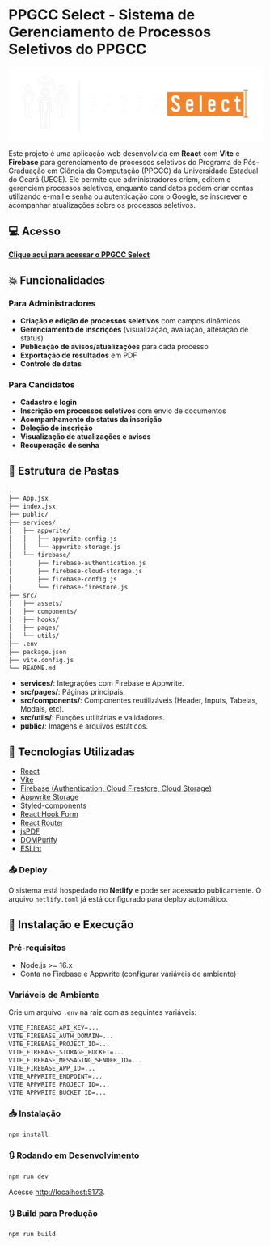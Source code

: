 # PPGCC Select - Sistema de Gerenciamento de Processos Seletivos do PPGCC

![PPGCC Select](https://github.com/Kaiorc/ppgcc-select/blob/master/src/assets/images/logo-ppgcc-select-side-cropped.png?raw=true)

Este projeto é uma aplicação web desenvolvida em **React** com **Vite** e **Firebase** para gerenciamento de processos seletivos do Programa de Pós-Graduação em Ciência da Computação (PPGCC) da Universidade Estadual do Ceará (UECE). Ele permite que administradores criem, editem e gerenciem processos seletivos, enquanto candidatos podem criar contas utilizando e-mail e senha ou autenticação com o Google, se inscrever e acompanhar atualizações sobre os processos seletivos.

## 💻 Acesso
**[Clique aqui para acessar o PPGCC Select](https://ppgcc-select.netlify.app/)**

## 💥 Funcionalidades

### Para Administradores
- **Criação e edição de processos seletivos** com campos dinâmicos
- **Gerenciamento de inscrições** (visualização, avaliação, alteração de status)
- **Publicação de avisos/atualizações** para cada processo
- **Exportação de resultados** em PDF
- **Controle de datas**

### Para Candidatos
- **Cadastro e login**
- **Inscrição em processos seletivos** com envio de documentos
- **Acompanhamento do status da inscrição**
- **Deleção de inscrição**
- **Visualização de atualizações e avisos**
- **Recuperação de senha**

## 📁 Estrutura de Pastas

```
.
├── App.jsx
├── index.jsx
├── public/
├── services/
│   ├── appwrite/
│   │   ├── appwrite-config.js
│   │   └── appwrite-storage.js
│   └── firebase/
│       ├── firebase-authentication.js
│       ├── firebase-cloud-storage.js
│       ├── firebase-config.js
│       └── firebase-firestore.js
├── src/
│   ├── assets/
│   ├── components/
│   ├── hooks/
│   ├── pages/
│   └── utils/
├── .env
├── package.json
├── vite.config.js
└── README.md
```

- **services/**: Integrações com Firebase e Appwrite.
- **src/pages/**: Páginas principais.
- **src/components/**: Componentes reutilizáveis (Header, Inputs, Tabelas, Modais, etc).
- **src/utils/**: Funções utilitárias e validadores.
- **public/**: Imagens e arquivos estáticos.

## 🔧 Tecnologias Utilizadas

- [React](https://react.dev/)
- [Vite](https://vitejs.dev/)
- [Firebase (Authentication, Cloud Firestore, Cloud Storage)](https://firebase.google.com/)
- [Appwrite Storage](https://appwrite.io/)
- [Styled-components](https://styled-components.com/)
- [React Hook Form](https://react-hook-form.com/)
- [React Router](https://reactrouter.com/)
- [jsPDF](https://github.com/parallax/jsPDF)
- [DOMPurify](https://github.com/cure53/DOMPurify)
- [ESLint](https://eslint.org/)

### 📤 Deploy

O sistema está hospedado no **Netlify** e pode ser acessado publicamente. O arquivo `netlify.toml` já está configurado para deploy automático.

## 🚀 Instalação e Execução

### Pré-requisitos

- Node.js >= 16.x
- Conta no Firebase e Appwrite (configurar variáveis de ambiente)

### Variáveis de Ambiente

Crie um arquivo `.env` na raiz com as seguintes variáveis:

```
VITE_FIREBASE_API_KEY=...
VITE_FIREBASE_AUTH_DOMAIN=...
VITE_FIREBASE_PROJECT_ID=...
VITE_FIREBASE_STORAGE_BUCKET=...
VITE_FIREBASE_MESSAGING_SENDER_ID=...
VITE_FIREBASE_APP_ID=...
VITE_APPWRITE_ENDPOINT=...
VITE_APPWRITE_PROJECT_ID=...
VITE_APPWRITE_BUCKET_ID=...
```

### 📥 Instalação

```sh
npm install
```

### 🔃 Rodando em Desenvolvimento

```sh
npm run dev
```

Acesse [http://localhost:5173](http://localhost:5173).

### 🔃 Build para Produção

```sh
npm run build
```